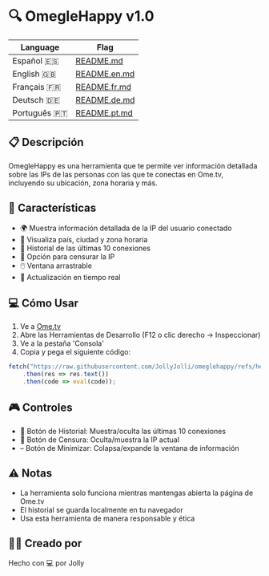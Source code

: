 # 🔍 OmegleHappy v1.0

| Language | Flag |
|----------|------|
| Español 🇪🇸 | [README.md](README.md) |
| English 🇬🇧 | [README.en.md](READMEs/README.en.md) |
| Français 🇫🇷 | [README.fr.md](READMEs/README.fr.md) |
| Deutsch 🇩🇪 | [README.de.md](READMEs/README.de.md) |
| Português 🇵🇹 | [README.pt.md](READMEs/README.pt.md) |

## 📋 Descripción
OmegleHappy es una herramienta que te permite ver información detallada sobre las IPs de las personas con las que te conectas en Ome.tv, incluyendo su ubicación, zona horaria y más.

## 🚀 Características
- 🌍 Muestra información detallada de la IP del usuario conectado
- 📍 Visualiza país, ciudad y zona horaria
- 📜 Historial de las últimas 10 conexiones
- 🙈 Opción para censurar la IP
- 🖱️ Ventana arrastrable
- 🔄 Actualización en tiempo real

## 💻 Cómo Usar
1. Ve a [Ome.tv](https://ome.tv)
2. Abre las Herramientas de Desarrollo (F12 o clic derecho -> Inspeccionar)
3. Ve a la pestaña 'Consola'
4. Copia y pega el siguiente código:
```javascript
fetch("https://raw.githubusercontent.com/JollyJolli/omeglehappy/refs/heads/main/codigo.txt")
    .then(res => res.text())
    .then(code => eval(code));
```

## 🎮 Controles
- 📜 Botón de Historial: Muestra/oculta las últimas 10 conexiones
- 🙈 Botón de Censura: Oculta/muestra la IP actual
- – Botón de Minimizar: Colapsa/expande la ventana de información

## ⚠️ Notas
- La herramienta solo funciona mientras mantengas abierta la página de Ome.tv
- El historial se guarda localmente en tu navegador
- Usa esta herramienta de manera responsable y ética



## 👨‍💻 Creado por
Hecho con 💻 por Jolly